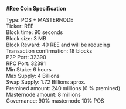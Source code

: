 <b>#Ree Coin Specification</b>

Type:  POS + MASTERNODE<br/>
Ticker:  REE<br/>
Block time:  90 seconds<br/>
Block size: 3 MB<br/>
Block Reward:  40 REE and will be reducing<br/>
Transaction confirmation:  18 blocks<br/>
P2P Port:  32390<br/>
RPC Port:  32391<br/>
Min Stake:  6 hours<br/>
Max Supply:  4 Billions<br/>
Swap Supply:  1.72 Billions aprox. <br/>
Premined amount:  240 millions (6 % premined)<br/>
Masternode amount:  8 millions<br/>
Governance:  90% masternode 10% POS<br/>

